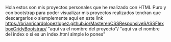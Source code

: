 Hola estos son mis proyectos personales que he realizado con HTML Puro y con bootstrap para poder visualizar mis proyectos realizados tendran que descargarlos o 
siemplemente aqui en este link https://brianricardolopezlopez.github.io/MasterenCSSResponsiveSASSFlexboxGridyBootstrap/ "aqui va el nombre del proyecto"/ "aqui va el nombre del index o si es un index.html simple lo pones"
